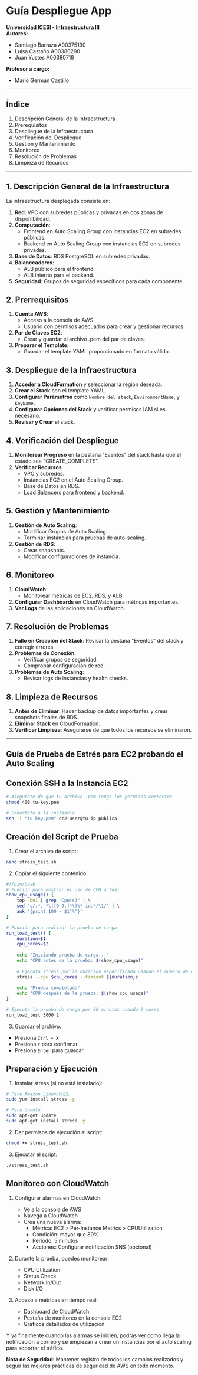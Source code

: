 # Guía Despliegue App

**Universidad ICESI - Infraestructura III**  
**Autores:**  
- Santiago Barraza A00375190
- Luisa Castaño A00380290
- Juan Yustes A00380718
  
**Profesor a cargo:** 
- Mario Germán Castillo  

---

## Índice

1. Descripción General de la Infraestructura
2. Prerequisitos
3. Despliegue de la Infraestructura
4. Verificación del Despliegue
5. Gestión y Mantenimiento
6. Monitoreo
7. Resolución de Problemas
8. Limpieza de Recursos

---

## 1. Descripción General de la Infraestructura

La infraestructura desplegada consiste en:

1. **Red**: VPC con subredes públicas y privadas en dos zonas de disponibilidad.
2. **Computación**:
   - Frontend en Auto Scaling Group con instancias EC2 en subredes públicas.
   - Backend en Auto Scaling Group con instancias EC2 en subredes privadas.
3. **Base de Datos**: RDS PostgreSQL en subredes privadas.
4. **Balanceadores**:
   - ALB público para el frontend.
   - ALB interno para el backend.
5. **Seguridad**: Grupos de seguridad específicos para cada componente.

## 2. Prerrequisitos

1. **Cuenta AWS**:
   - Acceso a la consola de AWS.
   - Usuario con permisos adecuados para crear y gestionar recursos.
2. **Par de Claves EC2**:
   - Crear y guardar el archivo .pem del par de claves.
3. **Preparar el Template**:
   - Guardar el template YAML proporcionado en formato válido.

## 3. Despliegue de la Infraestructura

1. **Acceder a CloudFormation** y seleccionar la región deseada.
2. **Crear el Stack** con el template YAML.
3. **Configurar Parámetros** como `Nombre del stack`, `EnvironmentName`, y `KeyName`.
4. **Configurar Opciones del Stack** y verificar permisos IAM si es necesario.
5. **Revisar y Crear** el stack.

## 4. Verificación del Despliegue

1. **Monitorear Progreso** en la pestaña "Eventos" del stack hasta que el estado sea "CREATE_COMPLETE".
2. **Verificar Recursos**:
   - VPC y subredes.
   - Instancias EC2 en el Auto Scaling Group.
   - Base de Datos en RDS.
   - Load Balancers para frontend y backend.

## 5. Gestión y Mantenimiento

1. **Gestión de Auto Scaling**:
   - Modificar Grupos de Auto Scaling.
   - Terminar instancias para pruebas de auto-scaling.
2. **Gestión de RDS**:
   - Crear snapshots.
   - Modificar configuraciones de instancia.

## 6. Monitoreo

1. **CloudWatch**:
   - Monitorear métricas de EC2, RDS, y ALB.
2. **Configurar Dashboards** en CloudWatch para métricas importantes.
3. **Ver Logs** de las aplicaciones en CloudWatch.

## 7. Resolución de Problemas

1. **Fallo en Creación del Stack**: Revisar la pestaña "Eventos" del stack y corregir errores.
2. **Problemas de Conexión**:
   - Verificar grupos de seguridad.
   - Comprobar configuración de red.
3. **Problemas de Auto Scaling**:
   - Revisar logs de instancias y health checks.

## 8. Limpieza de Recursos

1. **Antes de Eliminar**: Hacer backup de datos importantes y crear snapshots finales de RDS.
2. **Eliminar Stack** en CloudFormation.
3. **Verificar Limpieza**: Asegurarse de que todos los recursos se eliminaron.

---
## Guía de Prueba de Estrés para EC2 probando el Auto Scaling

## Conexión SSH a la Instancia EC2

```bash
# Asegúrate de que tu archivo .pem tenga los permisos correctos
chmod 400 tu-key.pem

# Conéctate a la instancia
ssh -i "tu-key.pem" ec2-user@tu-ip-publica
```

## Creación del Script de Prueba

1. Crear el archivo de script:
```bash
nano stress_test.sh
```

2. Copiar el siguiente contenido:
```bash
#!/bin/bash
# Función para mostrar el uso de CPU actual
show_cpu_usage() {
    top -bn1 | grep "Cpu(s)" | \
    sed "s/.*, *\([0-9.]*\)%* id.*/\1/" | \
    awk '{print 100 - $1"%"}'
}

# Función para realizar la prueba de carga
run_load_test() {
    duration=$1
    cpu_cores=$2
    
    echo "Iniciando prueba de carga..."
    echo "CPU antes de la prueba: $(show_cpu_usage)"
    
    # Ejecuta stress por la duración especificada usando el número de cores especificado
    stress --cpu $cpu_cores --timeout ${duration}s
    
    echo "Prueba completada"
    echo "CPU después de la prueba: $(show_cpu_usage)"
}

# Ejecuta la prueba de carga por 50 minutos usando 2 cores
run_load_test 3000 2
```

3. Guardar el archivo:
- Presiona `Ctrl + X`
- Presiona `Y` para confirmar
- Presiona `Enter` para guardar

## Preparación y Ejecución

1. Instalar stress (si no está instalado):
```bash
# Para Amazon Linux/RHEL
sudo yum install stress -y

# Para Ubuntu
sudo apt-get update
sudo apt-get install stress -y
```

2. Dar permisos de ejecución al script:
```bash
chmod +x stress_test.sh
```

3. Ejecutar el script:
```bash
./stress_test.sh
```

## Monitoreo con CloudWatch

1. Configurar alarmas en CloudWatch:
   - Ve a la consola de AWS
   - Navega a CloudWatch
   - Crea una nueva alarma:
     - Métrica: EC2 > Per-Instance Metrics > CPUUtilization
     - Condición: mayor que 80%
     - Período: 5 minutos
     - Acciones: Configurar notificación SNS (opcional)

2. Durante la prueba, puedes monitorear:
   - CPU Utilization
   - Status Check
   - Network In/Out
   - Disk I/O

3. Acceso a métricas en tiempo real:
   - Dashboard de CloudWatch
   - Pestaña de monitoreo en la consola EC2
   - Gráficos detallados de utilización

Y ya finalmente cuando las alarmas se inicien, podrás ver como llega la notificación a correo y se empiezan a crear un instancias por el auto scaling para soportar el tráfico.

**Nota de Seguridad**: Mantener registro de todos los cambios realizados y seguir las mejores prácticas de seguridad de AWS en todo momento.
